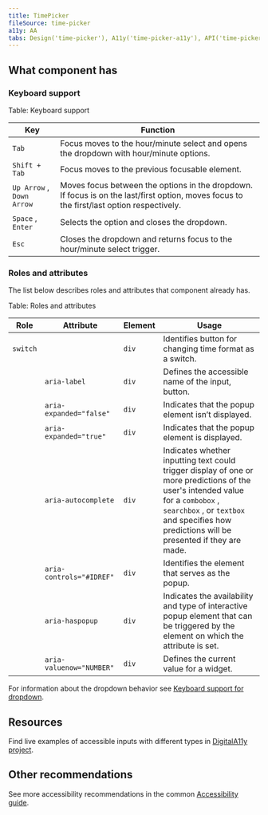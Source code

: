 ```yaml
---
title: TimePicker
fileSource: time-picker
a11y: AA
tabs: Design('time-picker'), A11y('time-picker-a11y'), API('time-picker-api'), Example('time-picker-code'), Changelog('time-picker-changelog')
---
```


## What component has

### Keyboard support

Table: Keyboard support

| Key                      | Function                                                                                                                                  |
| ------------------------ | ----------------------------------------------------------------------------------------------------------------------------------------- |
| `Tab` | Focus moves to the hour/minute select and opens the dropdown with hour/minute options.                                                    |
| `Shift + Tab` | Focus moves to the previous focusable element.                                                                                            |
| `Up Arrow` , `Down Arrow` | Moves focus between the options in the dropdown. If focus is on the last/first option, moves focus to the first/last option respectively. |
| `Space` , `Enter` | Selects the option and closes the dropdown.                                                                                               |
| `Esc` | Closes the dropdown and returns focus to the hour/minute select trigger.                                                                  |

### Roles and attributes

The list below describes roles and attributes that component already has.

Table: Roles and attributes

| Role     | Attribute                | Element | Usage                                                                                                                                                                                                                        |
| -------- | ------------------------ | ------- | ---------------------------------------------------------------------------------------------------------------------------------------------------------------------------------------------------------------------------- |
| `switch` |                          | `div` | Identifies button for changing time format as a switch.                                                                                                                                                                      |
|          | `aria-label` | `div` | Defines the accessible name of the input, button.                                                                                                                                                                            |
|          | `aria-expanded="false"` | `div` | Indicates that the popup element isn’t displayed.                                                                                                                                                                           |
|          | `aria-expanded="true"` | `div` | Indicates that the popup element is displayed.                                                                                                                                                                               |
|          | `aria-autocomplete` | `div` | Indicates whether inputting text could trigger display of one or more predictions of the user's intended value for a `combobox` , `searchbox` , or `textbox` and specifies how predictions will be presented if they are made. |
|          | `aria-controls="#IDREF"` | `div` | Identifies the element that serves as the popup.                                                                                                                                                                             |
|          | `aria-haspopup` | `div` | Indicates the availability and type of interactive popup element that can be triggered by the element on which the attribute is set.                                                                                         |
|          | `aria-valuenow="NUMBER"` | `div` | Defines the current value for a widget.                                                                                                                                                                                      |

For information about the dropdown behavior see [Keyboard support for dropdown](/core-principles/a11y/a11y-keyboard#a9cbfb).

## Resources

Find live examples of accessible inputs with different types in [DigitalA11y project](https://www.digitala11y.com/demos/accessibility-of-html-input-types-examples/).

## Other recommendations

See more accessibility recommendations in the common [Accessibility guide](/core-principles/a11y/a11y).

<!--@include: ./time-picker-a11y-report.md-->
